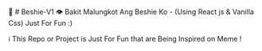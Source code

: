 🚀 # Beshie-V1
👁️ Bakit Malungkot Ang Beshie Ko - (Using React js &amp; Vanilla Css) Just For Fun :) 

 ℹ️ This Repo or Project is Just For Fun that are Being Inspired on Meme !
 
